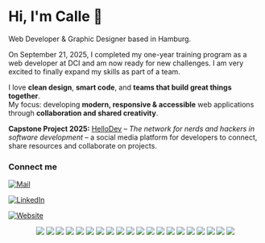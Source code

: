 # Hi, I'm Calle 👋

Web Developer & Graphic Designer based in Hamburg.

On September 21, 2025, I completed my one-year training program as a web developer at DCI and am now ready for new challenges. I am very excited to finally expand my skills as part of a team.

I love **clean design**, **smart code**, and **teams that build great things together**.  
My focus: developing **modern, responsive & accessible** web applications through **collaboration and shared creativity**.

**Capstone Project 2025:** [HelloDev](https://github.com/Merge-Pray/HelloDev) – *The network for nerds and hackers in software development* – a social media platform for developers to connect, share resources and collaborate on projects.

### Connect me

[![Mail](https://img.shields.io/badge/email-hey@cmgoersch.com-5c489b?style=flat&logo=gmail&logoColor=white)](mailto:hey@cmgoersch.com)

[![LinkedIn](https://img.shields.io/badge/LinkedIn-calle--goersch-0077b5?style=flat&logo=linkedin&logoColor=white)](https://www.linkedin.com/in/calle-goersch/)

[![Website](https://img.shields.io/badge/Website-cmgoersch.com-161b22?style=flat&logo=google-chrome&logoColor=white)](https://cmgoersch.com)



<p align="center">
  <img src="https://img.shields.io/badge/Next.js-000?style=flat&logo=next.js&logoColor=white" />
  <img src="https://img.shields.io/badge/React-000?style=flat&logo=react&logoColor=white" />
  <img src="https://img.shields.io/badge/TypeScript-000?style=flat&logo=typescript&logoColor=white" />
  <img src="https://img.shields.io/badge/JavaScript-000?style=flat&logo=javascript&logoColor=white" />
  <img src="https://img.shields.io/badge/CSS-000?style=flat&logo=css3&logoColor=white" />
  <img src="https://img.shields.io/badge/Tailwind_CSS-000?style=flat&logo=tailwind-css&logoColor=white" />
  <img src="https://img.shields.io/badge/Node.js-000?style=flat&logo=node.js&logoColor=white" />
  <img src="https://img.shields.io/badge/Express.js-000?style=flat&logo=express&logoColor=white" />
  <img src="https://img.shields.io/badge/MongoDB-000?style=flat&logo=mongodb&logoColor=white" />
  <img src="https://img.shields.io/badge/API-000?style=flat&logo=fastapi&logoColor=white" />
  <img src="https://img.shields.io/badge/Responsive_Design-000?style=flat&logo=responsive-design&logoColor=white" />
  <img src="https://img.shields.io/badge/Git-000?style=flat&logo=git&logoColor=white" />
  <img src="https://img.shields.io/badge/GitHub-000?style=flat&logo=github&logoColor=white" />
  <img src="https://img.shields.io/badge/Git_Workflow-000?style=flat&logo=git&logoColor=white" />
  <img src="https://img.shields.io/badge/CI%2FCD-000?style=flat&logo=vercel&logoColor=white" />
  <img src="https://img.shields.io/badge/Vercel-000?style=flat&logo=vercel&logoColor=white" />
  <img src="https://img.shields.io/badge/WordPress-000?style=flat&logo=wordpress&logoColor=white" />
    <img src="https://img.shields.io/badge/Photoshop-000?style=flat&logo=adobephotoshop&logoColor=white" />
  <img src="https://img.shields.io/badge/Illustrator-000?style=flat&logo=adobeillustrator&logoColor=white" />
  <img src="https://img.shields.io/badge/InDesign-000?style=flat&logo=adobeindesign&logoColor=white" />
</p>
